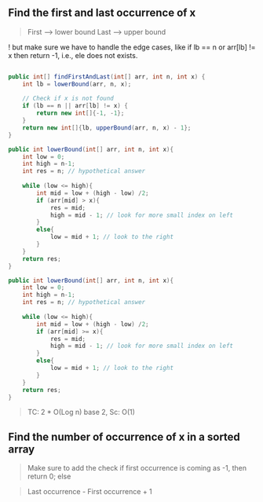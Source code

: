 ## Find the first and last occurrence of x

> First --> lower bound
> Last --> upper bound 

! but make sure we have to handle the edge cases, like if lb == n or arr[lb] != x then return -1, i.e., ele does not exists.

```java

public int[] findFirstAndLast(int[] arr, int n, int x) {
    int lb = lowerBound(arr, n, x);
    
    // Check if x is not found
    if (lb == n || arr[lb] != x) {
        return new int[]{-1, -1};
    }
    return new int[]{lb, upperBound(arr, n, x) - 1};
}

public int lowerBound(int[] arr, int n, int x){
	int low = 0;
	int high = n-1;
	int res = n; // hypothetical answer
	
	while (low <= high){
		int mid = low + (high - low) /2;
		if (arr[mid] > x){
			res = mid;
			high = mid - 1; // look for more small index on left
		}
		else{
			low = mid + 1; // look to the right
		}
	}
	return res;
}

public int lowerBound(int[] arr, int n, int x){
	int low = 0;
	int high = n-1;
	int res = n; // hypothetical answer
	
	while (low <= high){
		int mid = low + (high - low) /2;
		if (arr[mid] >= x){
			res = mid;
			high = mid - 1; // look for more small index on left
		}
		else{
			low = mid + 1; // look to the right
		}
	}
	return res;
}
```



> TC: 2 * O(Log n) base 2,
> Sc: O(1)



## Find the number of occurrence of x in a sorted array
> Make sure to add the check if first occurrence is coming as -1, then return 0; else

> Last occurrence - First occurrence + 1


